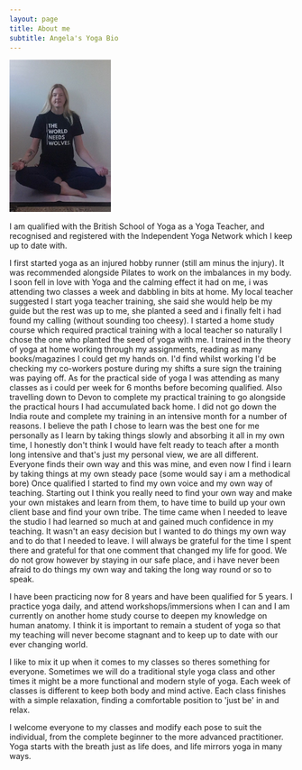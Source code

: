 ```yaml
---
layout: page
title: About me
subtitle: Angela's Yoga Bio
---
```

<img src="/assets/img/YogaPoseImage.jpg" alt="Yoga Pose"
	title="A cute kitten" width="180" height="270" class="center"/>

I am qualified with the British School of Yoga as a Yoga Teacher, and recognised and registered with the Independent Yoga Network which I keep up to date with.

I first started yoga as an injured hobby runner (still am minus the injury). It was recommended alongside Pilates to work on the imbalances in my body. I soon fell in love with Yoga and the calming effect it had on me, i was attending two classes a week and dabbling in bits at home. My local teacher suggested I start yoga teacher training, she said she would help be my guide but the rest was up to me, she planted a seed and i finally felt i had found my calling (without sounding too cheesy). I started a home study course which required practical training with a local teacher so naturally I chose the one who planted the seed of yoga with me. I trained in the theory of yoga at home working through my assignments, reading as many books/magazines I could get my hands on. I'd find whilst working I'd be checking my co-workers posture during my shifts a sure sign the training was paying off. As for the practical side of yoga I was attending as many classes as i could per week for 6 months before becoming qualified. Also travelling down to Devon  to complete my practical training to go alongside the practical hours I had accumulated back home.
I did not go down the India route and complete my training in an intensive month for a number of reasons. I believe the path I chose to learn was the best one for me personally as I learn by taking things slowly and absorbing it all in my own time, I honestly don't think I would have felt ready to teach after a month long intensive and that's just my personal view, we are all different. Everyone finds their own way and this was mine, and even now I find i learn by taking things at my own steady pace (some would say i am a methodical bore)
Once qualified I started to find my own voice and my own way of teaching. Starting out I think you really need to find your own way and make your own mistakes and learn from them, to have time to build up your own client base and find your own tribe. The time came when I needed to leave the studio I had learned so much at and gained much confidence in my teaching. It wasn't an easy decision but I wanted to do things my own way and to do that I needed to leave. I will always be grateful for the time I spent there and grateful for that one comment that changed my life for good. We do not grow however by staying in our safe place, and i have never been afraid to do things my own way and taking the long way round or so to speak.

I have been practicing now for 8 years and have been qualified for 5 years.
I practice yoga daily, and attend workshops/immersions when I can and I am currently on another home study course to deepen my knowledge on human anatomy. I think it is important to remain a student of yoga so that my teaching will never become stagnant and to keep up to date with our ever changing world.

I like to mix it up when it comes to my classes so theres something for everyone. Sometimes we will do a traditional style yoga class and other times it might be a more functional and modern style of yoga. Each week of classes is different to keep both body and mind active. Each class finishes with a simple relaxation, finding a comfortable position to 'just be' in and relax. 

I welcome everyone to my classes and modify each pose to suit the individual, from the complete beginner to the more advanced practitioner. Yoga starts with the breath just as life does, and life mirrors yoga in many ways.
